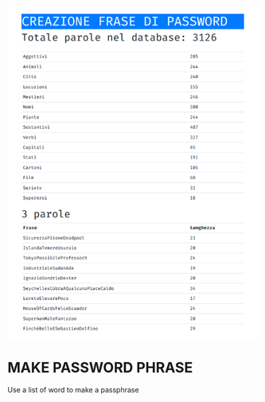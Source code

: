 ![screenshot](https://github.com/archistico/frasePw/raw/master/screenshot/Passphrase.png)

# MAKE PASSWORD PHRASE
Use a list of word to make a passphrase